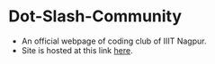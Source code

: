 # Dot-Slash-Community

- An official webpage of coding club of IIIT Nagpur.
- Site is hosted at this link [here](https://github.com/iiit-nagpur/DotSlashCommunity).

